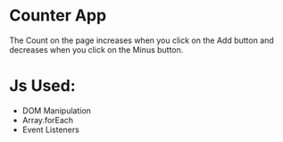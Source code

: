 # Counter App
The Count on the page increases when you click on the Add button and decreases when you click on the Minus button.

# Js Used:
- DOM Manipulation
- Array.forEach
- Event Listeners 